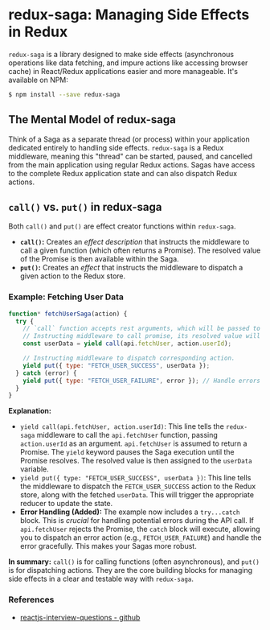 # redux-saga: Managing Side Effects in Redux

`redux-saga` is a library designed to make side effects (asynchronous operations like data fetching, and impure actions
like accessing browser cache) in React/Redux applications easier and more manageable.  It's available on NPM:

```bash
$ npm install --save redux-saga
```

## The Mental Model of redux-saga
Think of a Saga as a separate thread (or process) within your application dedicated entirely to handling side effects. 
`redux-saga` is a Redux middleware, meaning this "thread" can be started, paused, and cancelled from the main
application using regular Redux actions. Sagas have access to the complete Redux application state and can also dispatch
Redux actions.

## `call()` vs. `put()` in redux-saga
Both `call()` and `put()` are effect creator functions within `redux-saga`.
* **`call()`:** Creates an *effect description* that instructs the middleware to call a given function (which often 
  returns a Promise).  The resolved value of the Promise is then available within the Saga.
* **`put()`:** Creates an *effect* that instructs the middleware to dispatch a given action to the Redux store.

### Example: Fetching User Data
```js
function* fetchUserSaga(action) {
  try {
    // `call` function accepts rest arguments, which will be passed to `api.fetchUser` function.
    // Instructing middleware to call promise, its resolved value will be assigned to `userData` variable.
    const userData = yield call(api.fetchUser, action.userId);

    // Instructing middleware to dispatch corresponding action.
    yield put({ type: "FETCH_USER_SUCCESS", userData });
  } catch (error) {
    yield put({ type: "FETCH_USER_FAILURE", error }); // Handle errors
  }
}
```

**Explanation:**

* `yield call(api.fetchUser, action.userId)`: This line tells the `redux-saga` middleware to call the `api.fetchUser` 
  function, passing `action.userId` as an argument.  `api.fetchUser` is assumed to return a Promise. The `yield` keyword
  pauses the Saga execution until the Promise resolves. The resolved value is then assigned to the `userData` variable.
* `yield put({ type: "FETCH_USER_SUCCESS", userData })`:  This line tells the middleware to dispatch the 
  `FETCH_USER_SUCCESS` action to the Redux store, along with the fetched `userData`. This will trigger the appropriate
  reducer to update the state.
* **Error Handling (Added):** The example now includes a `try...catch` block. This is *crucial* for handling potential
  errors during the API call. If `api.fetchUser` rejects the Promise, the `catch` block will execute, allowing you to
  dispatch an error action (e.g., `FETCH_USER_FAILURE`) and handle the error gracefully.  This makes your Sagas more 
  robust.

**In summary:** `call()` is for calling functions (often asynchronous), and `put()` is for dispatching actions. They are
the core building blocks for managing side effects in a clear and testable way with `redux-saga`.




### References
* [reactjs-interview-questions - github](www.github.com/sudheerj/reactjs-interview-questions)